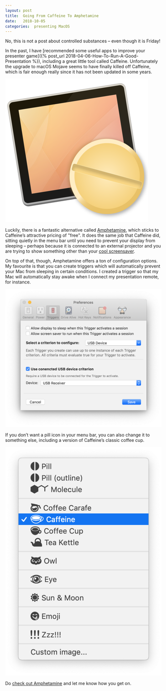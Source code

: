 ```yaml
---
layout: post
title:  Going From Caffeine To Amphetamine 
date:   2018-10-05 
categories:  presenting MacOS 
---
```


No, this is not a post about controlled substances – even though it is Friday!

In the past, I have [recommended some useful apps to improve your presenter game]({% post_url 2018-04-06-How-To-Run-A-Good-Presentation %}), including a great little tool called Caffeine. Unfortunately the upgrade to macOS Mojave seems to have finally killed off Caffeine, which is fair enough really since it has not been updated in some years.

![](/images/460x0w.png)

Luckily, there is a fantastic alternative called [Amphetamine](https://itunes.apple.com/app/amphetamine/id937984704), which sticks to Caffeine’s attractive pricing of "free". It does the same job that Caffeine did, sitting quietly in the menu bar until you need to prevent your display from sleeping – perhaps because it is connected to an external projector and you are trying to show something other than your [cool screensaver](https://www.jwz.org/xscreensaver/).

On top of that, though, Amphetamine offers a ton of configuration options. My favourite is that you can create triggers which will automatically prevent your Mac from sleeping in certain conditions. I created a trigger so that my Mac will automatically stay awake when I connect my presentation remote, for instance.

![](/images/unknown_filename.154.png)

If you don’t want a pill icon in your menu bar, you can also change it to something else, including a version of Caffeine’s classic coffee cup.

![](/images/Screenshot-2018-10-05.png)

Do [check out Amphetamine](https://itunes.apple.com/app/amphetamine/id937984704) and let me know how you get on.